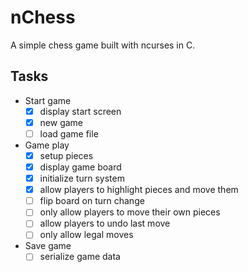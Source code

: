 # nChess
A simple chess game built with ncurses in C.

## Tasks
- Start game
    - [x] display start screen
    - [x] new game
    - [ ] load game file
- Game play
    - [x] setup pieces
    - [x] display game board
    - [x] initialize turn system
    - [x] allow players to highlight pieces and move them
    - [ ] flip board on turn change
    - [ ] only allow players to move their own pieces
    - [ ] allow players to undo last move 
    - [ ] only allow legal moves
- Save game
    - [ ] serialize game data
